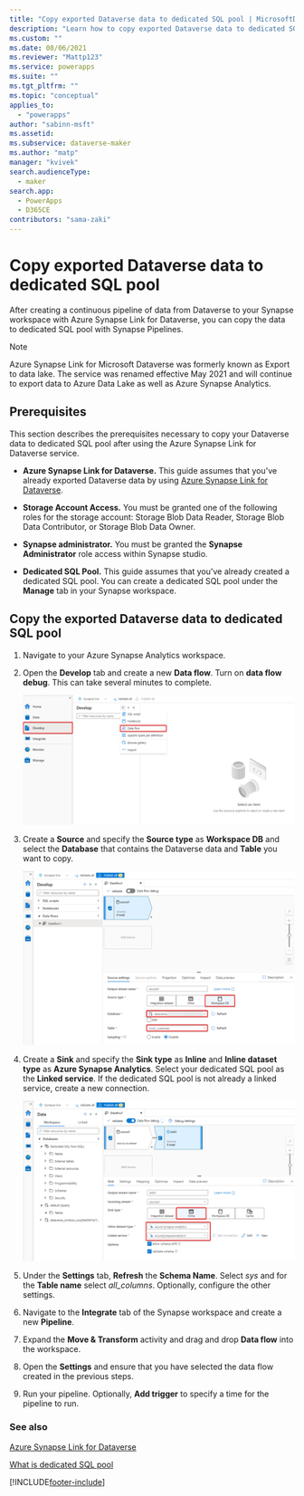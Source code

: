 ```yaml
---
title: "Copy exported Dataverse data to dedicated SQL pool | MicrosoftDocs"
description: "Learn how to copy exported Dataverse data to dedicated SQL pool with Synapse Pipelines."
ms.custom: ""
ms.date: 08/06/2021
ms.reviewer: "Mattp123"
ms.service: powerapps
ms.suite: ""
ms.tgt_pltfrm: ""
ms.topic: "conceptual"
applies_to: 
  - "powerapps"
author: "sabinn-msft"
ms.assetid: 
ms.subservice: dataverse-maker
ms.author: "matp"
manager: "kvivek"
search.audienceType: 
  - maker
search.app: 
  - PowerApps
  - D365CE
contributors: "sama-zaki"
---
```


# Copy exported Dataverse data to dedicated SQL pool



After creating a continuous pipeline of data from Dataverse to your Synapse workspace with Azure Synapse Link for Dataverse, you can copy the data to dedicated SQL pool with Synapse Pipelines.

> [!NOTE]
> Azure Synapse Link for Microsoft Dataverse was formerly known as Export to data lake. The service was renamed effective May 2021 and will continue to export data to Azure Data Lake as well as Azure Synapse Analytics.

## Prerequisites

This section describes the prerequisites necessary to copy your Dataverse data to dedicated SQL pool after using the Azure Synapse Link for Dataverse service.

- **Azure Synapse Link for Dataverse.** This guide assumes that you've already exported Dataverse data by using [Azure Synapse Link for Dataverse](export-to-data-lake.md).

- **Storage Account Access.** You must be granted one of the following roles for the storage account: Storage Blob Data Reader, Storage Blob Data Contributor, or Storage Blob Data Owner.

- **Synapse administrator.** You must be granted the **Synapse Administrator** role access within Synapse studio.

- **Dedicated SQL Pool.** This guide assumes that you've already created a dedicated SQL pool. You can create a dedicated SQL pool under the **Manage** tab in your Synapse workspace.

## Copy the exported Dataverse data to dedicated SQL pool

1. Navigate to your Azure Synapse Analytics workspace.

2. Open the **Develop** tab and create a new **Data flow**. Turn on **data flow debug**. This can take several minutes to complete.

    ![New Synapse Data Flow](media/new-synapse-dataflow.png "New Synapse Data Flow")

3. Create a **Source** and specify the **Source type** as **Workspace DB** and select the **Database** that contains the Dataverse data and **Table** you want to copy.

    ![New Synapse Source](media/new-synapse-source.png "New Synapse Source")

4. Create a **Sink** and specify the **Sink type** as **Inline** and **Inline dataset type** as **Azure Synapse Analytics**. Select your dedicated SQL pool as the **Linked service**. If the dedicated SQL pool is not already a linked service, create a new connection.

    ![New Synapse Sink](media/new-synapse-sink.png "New Synapse Sink")

5. Under the **Settings** tab, **Refresh** the **Schema Name**. Select *sys* and for the **Table name** select *all_columns*. Optionally, configure the other settings.

6. Navigate to the **Integrate** tab of the Synapse workspace and create a new **Pipeline**.

7. Expand the **Move & Transform** activity and drag and drop **Data flow** into the workspace.

8. Open the **Settings** and ensure that you have selected the data flow created in the previous steps.

9. Run your pipeline. Optionally, **Add trigger** to specify a time for the pipeline to run.

### See also

[Azure Synapse Link for Dataverse](./export-to-data-lake.md)

[What is dedicated SQL pool](/azure/synapse-analytics/sql-data-warehouse/sql-data-warehouse-overview-what-is)

[!INCLUDE[footer-include](../../includes/footer-banner.md)]
